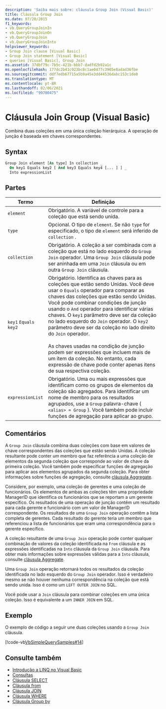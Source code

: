```yaml
---
description: 'Saiba mais sobre: cláusula Group Join (Visual Basic)'
title: Cláusula Group Join
ms.date: 07/20/2015
f1_keywords:
- vb.QueryGroupJoinIn
- vb.QueryGroupJoinOn
- vb.QueryGroupJoin
- vb.QueryGroupJoinInto
helpviewer_keywords:
- Group Join clause [Visual Basic]
- Group Join statement [Visual Basic]
- queries [Visual Basic], Group Join
ms.assetid: 37dbf79c-7b5c-421b-bbb7-dadfd2b92a1c
ms.openlocfilehash: 177dc2b41c923bc8c1ae0477c3905e8adad36fbe
ms.sourcegitcommit: ddf7edb67715a5b9a45e3dd44536dabc153c1de0
ms.translationtype: MT
ms.contentlocale: pt-BR
ms.lasthandoff: 02/06/2021
ms.locfileid: "99700475"
---
```

# <a name="group-join-clause-visual-basic"></a>Cláusula Join Group (Visual Basic)

Combina duas coleções em uma única coleção hierárquica. A operação de junção é baseada em chaves correspondentes.  
  
## <a name="syntax"></a>Syntax  
  
```vb  
Group Join element [As type] In collection _  
  On key1 Equals key2 [ And key3 Equals key4 [... ] ] _  
  Into expressionList  
```  
  
## <a name="parts"></a>Partes  
  
|Termo|Definição|  
|---|---|  
|`element`|Obrigatório. A variável de controle para a coleção que está sendo unida.|  
|`type`|Opcional. O tipo de `element`. Se não `type` for especificado, o tipo de `element` será inferido de `collection` .|  
|`collection`|Obrigatório. A coleção a ser combinada com a coleção que está no lado esquerdo do `Group Join` operador. Uma `Group Join` cláusula pode ser aninhada em uma `Join` cláusula ou em outra `Group Join` cláusula.|  
|`key1` `Equals` `key2`|Obrigatório. Identifica as chaves para as coleções que estão sendo Unidas. Você deve usar o `Equals` operador para comparar as chaves das coleções que estão sendo Unidas. Você pode combinar condições de junção usando o `And` operador para identificar várias chaves. O `key1` parâmetro deve ser da coleção no lado esquerdo do `Join` operador. O `key2` parâmetro deve ser da coleção no lado direito do `Join` operador.<br /><br /> As chaves usadas na condição de junção podem ser expressões que incluem mais de um item da coleção. No entanto, cada expressão de chave pode conter apenas itens de sua respectiva coleção.|  
|`expressionList`|Obrigatório. Uma ou mais expressões que identificam como os grupos de elementos da coleção são agregados. Para identificar um nome de membro para os resultados agrupados, use a `Group` palavra-chave ( `<alias> = Group` ). Você também pode incluir funções de agregação para aplicar ao grupo.|  
  
## <a name="remarks"></a>Comentários  

 A `Group Join` cláusula combina duas coleções com base em valores de chave correspondentes das coleções que estão sendo Unidas. A coleção resultante pode conter um membro que faz referência a uma coleção de elementos da segunda coleção que corresponde ao valor de chave da primeira coleção. Você também pode especificar funções de agregação para aplicar aos elementos agrupados da segunda coleção. Para obter informações sobre funções de agregação, consulte [cláusula Aggregate](aggregate-clause.md).  
  
 Considere, por exemplo, uma coleção de gerentes e uma coleção de funcionários. Os elementos de ambas as coleções têm uma propriedade ManagerID que identifica os funcionários que se reportam a um gerente específico. Os resultados de uma operação de junção contêm um resultado para cada gerente e funcionário com um valor de ManagerID correspondente. Os resultados de uma `Group Join` operação contêm a lista completa de gerentes. Cada resultado do gerente teria um membro que referenciou a lista de funcionários que eram uma correspondência para o gerente específico.  
  
 A coleção resultante de uma `Group Join` operação pode conter qualquer combinação de valores da coleção identificada na `From` cláusula e as expressões identificadas na `Into` cláusula da `Group Join` cláusula. Para obter mais informações sobre expressões válidas para a `Into` cláusula, consulte [cláusula Aggregate](aggregate-clause.md).  
  
 Uma `Group Join` operação retornará todos os resultados da coleção identificada no lado esquerdo do `Group Join` operador. Isso é verdadeiro mesmo se não houver nenhuma correspondência na coleção que está sendo unida. Isso é como um `LEFT OUTER JOIN` no SQL.  
  
 Você pode usar a `Join` cláusula para combinar coleções em uma única coleção. Isso é equivalente a um `INNER JOIN` em SQL.  
  
## <a name="example"></a>Exemplo  

 O exemplo de código a seguir une duas coleções usando a `Group Join` cláusula.  
  
 [!code-vb[VbSimpleQuerySamples#14](~/samples/snippets/visualbasic/VS_Snippets_VBCSharp/VbSimpleQuerySamples/VB/QuerySamples1.vb#14)]  
  
## <a name="see-also"></a>Consulte também

- [Introdução a LINQ no Visual Basic](../../programming-guide/language-features/linq/introduction-to-linq.md)
- [Consultas](index.md)
- [Cláusula SELECT](select-clause.md)
- [Cláusula from](from-clause.md)
- [Cláusula JOIN](join-clause.md)
- [Cláusula WHERE](where-clause.md)
- [Cláusula Group by](group-by-clause.md)
